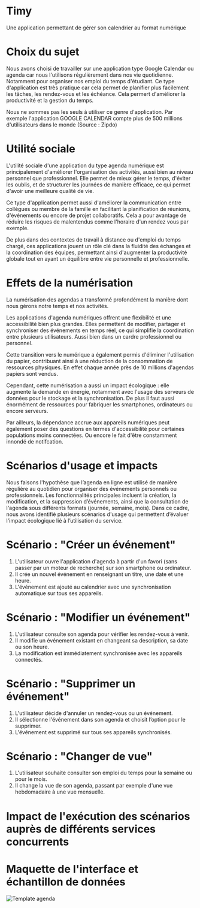 # Timy
Une application permettant de gérer son calendrier au format numérique

# Choix du sujet

Nous avons choisi de travailler sur une application type Google Calendar ou agenda car nous l'utilisons régulièrement dans nos vie quotidienne. Notamment pour organiser nos emploi du temps d'étudiant. Ce type d'application est très pratique car cela permet de planifier plus facilement les tâches, les rendez-vous et les échéance. Cela permert d'améliorer la productivité et la gestion du temps.

Nous ne sommes pas les seuls à utiliser ce genre d'application. Par exemple l'application GOOGLE CALENDAR compte plus de 500 millions d'utilisateurs dans le monde (Source : Zipdo)

# Utilité sociale

L'utilité sociale d'une application du type agenda numérique est principalement d'améliorer l'organisation des activités, aussi bien au niveau personnel que professionnel. Elle permet de mieux gérer le temps, d'éviter les oublis, et de structurer les journées de manière efficace, ce qui permet d'avoir une meilleure qualité de vie. 

Ce type d'application permet aussi d'améliorer la communication entre collègues ou membre de la famille en facilitant la planification de réunions, d'événements ou encore de projet collaboratifs. Cela a pour avantage de réduire les risques de malentendus comme l'horaire d'un rendez vous par exemple.

De plus dans des contextes de travail à distance ou d'emploi du temps chargé, ces applications jouent un rôle clé dans la fluidité des échanges et la coordination des équipes, permettant ainsi d'augmenter la productivité globale tout en ayant un équilibre entre vie personnelle et professionnelle.

# Effets de la numérisation

La numérisation des agendas a transformé profondément la manière dont nous gérons notre temps et nos activités. 

Les applications d'agenda numériques offrent une flexibilité et une accessibilité bien plus grandes. Elles permettent de modifier, partager et synchroniser des événements en temps réel, ce qui simplifie la coordination entre plusieurs utilisateurs.  Aussi bien dans un cardre professionnel ou personnel. 

Cette transition vers le numérique a également permis d'éliminer l'utilisation du papier, contribuant ainsi à une réduction de la consommation de ressources physiques. En effet chaque année près de 10 millions d'agendas papiers sont vendus.  

Cependant, cette numérisation a aussi un impact écologique : elle augmente la demande en énergie, notamment avec l'usage des serveurs de données pour le stockage et la synchronisation. De plus il faut aussi énormément de ressources pour fabriquer les smartphones, ordinateurs ou encore serveurs.

Par ailleurs, la dépendance accrue aux appareils numériques peut également poser des questions en termes d'accessibilité pour certaines populations moins connectées. Ou encore le fait d'être constamment innondé de notifcation. 

# Scénarios d'usage et impacts

Nous faisons l'hypothèse que l’agenda en ligne est utilisé de manière régulière au quotidien pour organiser des événements personnels ou professionnels. Les fonctionnalités principales incluent la création, la modification, et la suppression d’événements, ainsi que la consultation de l'agenda sous différents formats (journée, semaine, mois). Dans ce cadre, nous avons identifié plusieurs scénarios d'usage qui permettent d’évaluer l'impact écologique lié à l’utilisation du service.

# Scénario : "Créer un événement"

1. L'utilisateur ouvre l'application d'agenda à partir d'un favori (sans passer par un moteur de recherche) sur son smartphone ou ordinateur.
2. Il crée un nouvel événement en renseignant un titre, une date et une heure.
3. L'événement est ajouté au calendrier avec une synchronisation automatique sur tous ses appareils.

# Scénario : "Modifier un événement"

1. L'utilisateur consulte son agenda pour vérifier les rendez-vous à venir.
2. Il modifie un événement existant en changeant sa description, sa date ou son heure.
3. La modification est immédiatement synchronisée avec les appareils connectés.

# Scénario : "Supprimer un événement"

1. L'utilisateur décide d'annuler un rendez-vous ou un événement.
2. Il sélectionne l'événement dans son agenda et choisit l’option pour le supprimer.
3. L'événement est supprimé sur tous ses appareils synchronisés.

# Scénario : "Changer de vue"

1. L'utilisateur souhaite consulter son emploi du temps pour la semaine ou pour le mois.
2. Il change la vue de son agenda, passant par exemple d'une vue hebdomadaire à une vue mensuelle.

# Impact de l'exécution des scénarios auprès de différents services concurrents

# Maquette de l'interface et échantillon de données
![Template agenda](https://github.com/user-attachments/assets/5ffb1bb8-aa06-4069-9005-6af886492467)


